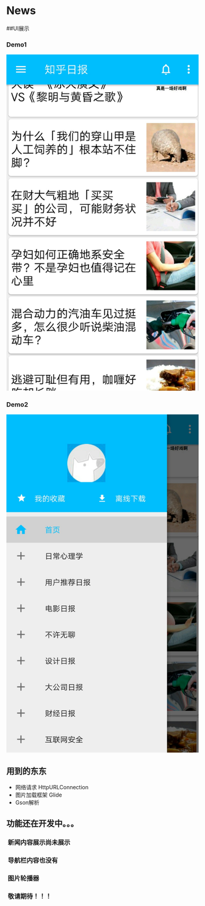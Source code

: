 # News  
##UI展示
###  Demo1
![demo1](https://github.com/kaitiandeng/News/blob/master/app/src/main/res/mipmap-xxhdpi/demo1.jpg)
###  Demo2
![demo2](https://github.com/kaitiandeng/News/blob/master/app/src/main/res/mipmap-xxhdpi/demo2.jpg)
## 用到的东东

* 网络请求 HttpURLConnection  
* 图片加载框架 Glide  
* Gson解析

## 功能还在开发中。。。
 
###  新闻内容展示尚未展示
###  导航栏内容也没有
###  图片轮播器
###  敬请期待！！！
